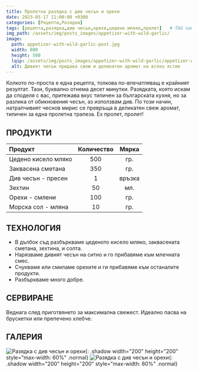 ```yaml
---
title: Пролетна разядка с див чесън и орехи
date: 2023-05-17 11:00:00 +0300
categories: [Рецепти,Разядки]
tags: [рецепта,разядка,див чесън,орехи,цедено мляко,пролет]   # TAG names should always be lowercase
img_path: /assets/img/posts_images/appetizer-with-wild-garlic/
image:
  path: appetizer-with-wild-garlic-post.jpg
  width: 800
  height: 500
  lqip: /assets/img/posts_images/appetizer-with-wild-garlic/appetizer-with-wild-garlic-lqip.jpg
  alt: Дивият чесън придава свеж и деликатен аромат на всяко ястие
---
```


Колкото по-проста е една рецепта, толкова по-впечатляващ е крайният резултат. Тази, буквално отнема десет минутки. Разядката, която искам да споделя с вас, притежава вкус типичен за българската кухня, но за разлика от обикновения чесън, аз използвам див. По този начин, натрапчивият чеснов мирис се превръща в деликатен свеж аромат, типичен за една пролетна трапеза. Ех пролет, пролет!

## **ПРОДУКТИ**

| Продукт                    |Количество  |Мярка   |
|:---------------------------|:----------:|:------:|
|Цедено кисело мляко         |500         |гр.     |
|Заквасена сметана           |350         |гр.     |
|Див чесън - пресен          |1           |връзка  |
|Зехтин                      |50          |мл.     |
|Орехи - смлени              |100         |гр.     |
|Морска сол - мляна          |10          |гр.     |

## **ТЕХНОЛОГИЯ**

- В дълбок съд разбъркваме цеденото кисело мляко, заквасената сметана, зехтина, и солта.
- Нарязваме дивият чесън на ситно и го прибавяме към млечната смес.
- Счукваме или смиламе орехите и ги прибавяме към останалите продукти.
- Разбъркваме много добре.

## **СЕРВИРАНЕ**

Веднага след приготвянето за максимална свежест. Идеално пасва на брускетки или препечено хлебче.

## **ГАЛЕРИЯ**

![Разядка с див чесън и орехи](appetizer-with-wild-garlic-01.jpg){: .shadow width="200" height="200" style="max-width: 60%" .normal}
![Разядка с див чесън и орехи](appetizer-with-wild-garlic-02.jpg){: .shadow width="200" height="200" style="max-width: 60%" .normal}
